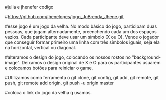 #julia e jhenefer codigo

#https://github.com/jhenelopes/jogo_JuBrenda_Jhene.git

#esse jogo é um jogo da velha. No modo básico do jogo, participam duas pessoas, que jogam alternadamente, preenchendo cada um dos espaços vazios. Cada participante deve usar um símbolo (X ou O). Vence o jogador que conseguir formar primeiro uma linha com três símbolos iguais, seja ela na horizontal, vertical ou diagonal.

#alteramos o design do jogo, colocando os nossos rostos no "background-image". Deixamos o design original de X e O para os participantes usuarem e colocamos botões para reiniciar o game.

#Utilizamos como ferramenta o git clone, git config, git add, git remote, git push, git remote add origin, git push -u origin master

#coloca o link do jogo da velha q usamos.